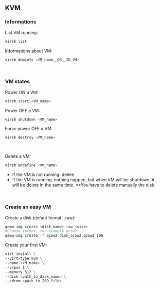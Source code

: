## KVM


### Informations

List VM running:
```bash
virsh list
```

Informations about VM:
```bash
virsh dominfo <VM_name__OR__ID_VM>
```
<br>

### VM states

Power ON a VM:
```bash
virsh start <VM_name>
```

Power OFF a VM:
```bash
virsh shutdown <VM_name>
```

Force power OFF a VM:
```bash
virsh destroy <VM_name>
```
<br>

Delete a VM:
```bash
virsh undefine <VM_name>
```
* If the VM is not running: delete
* If the VM is running: nothing happen, but when VM will be shutdown, it will be delete in the same time.
**You have to delete manually the disk.
<br>


### Create an easy VM

Create a disk (defaut format: .raw):
```bash
qemu-img create <disk_name>.raw <size>
#Choose format, for example qcow2
qemu-img create -f qcow2 disk_qcow2.qcow2 10G
```

Create your first VM:
```bash
virt-install \
--virt-type kvm \
--name <VM_name> \
--vcpus 1 \
--memory 512 \
--disk <path_to_disk_name> \
--cdrom <path_to_ISO_file>
```
